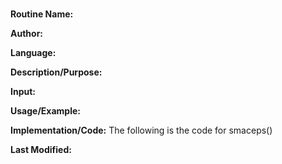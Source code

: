 # 

**Routine Name:**

**Author:**

**Language:** 

**Description/Purpose:** 

**Input:** 

**Usage/Example:**


**Implementation/Code:** The following is the code for smaceps()


**Last Modified:** 

